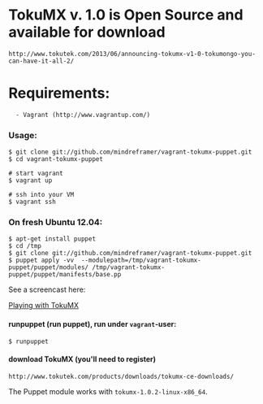 # TokuMX v. 1.0 is Open Source and available for download

    http://www.tokutek.com/2013/06/announcing-tokumx-v1-0-tokumongo-you-can-have-it-all-2/



# Requirements:

      - Vagrant (http://www.vagrantup.com/)

### Usage:

    $ git clone git://github.com/mindreframer/vagrant-tokumx-puppet.git
    $ cd vagrant-tokumx-puppet

    # start vagrant
    $ vagrant up

    # ssh into your VM
    $ vagrant ssh

### On fresh Ubuntu 12.04:

    $ apt-get install puppet
    $ cd /tmp
    $ git clone git://github.com/mindreframer/vagrant-tokumx-puppet.git
    $ puppet apply -vv  --modulepath=/tmp/vagrant-tokumx-puppet/puppet/modules/ /tmp/vagrant-tokumx-puppet/puppet/manifests/base.pp


See a screencast here:

  [Playing with TokuMX](http://mindreframer.github.io/posts/2013/07-08-play-with-tokumx-now.html)



#### runpuppet (run  puppet), run under `vagrant`-user:
    $ runpuppet


#### download TokuMX (you'll need to register)

    http://www.tokutek.com/products/downloads/tokumx-ce-downloads/

  The Puppet module  works with `tokumx-1.0.2-linux-x86_64`.
